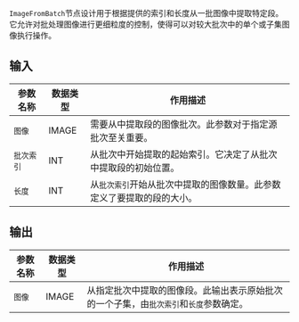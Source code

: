 `ImageFromBatch`节点设计用于根据提供的索引和长度从一批图像中提取特定段。它允许对批处理图像进行更细粒度的控制，使得可以对较大批次中的单个或子集图像执行操作。

## 输入

| 参数名称     | 数据类型 | 作用描述                                   |
| ------------ | -------- | ------------------------------------------ |
| `图像`      | IMAGE    | 需要从中提取段的图像批次。此参数对于指定源批次至关重要。 |
| `批次索引`| INT      | 从批次中开始提取的起始索引。它决定了从批次中提取段的初始位置。 |
| `长度`     | INT      | 从`批次索引`开始从批次中提取的图像数量。此参数定义了要提取的段的大小。 |

## 输出

| 参数名称 | 数据类型 | 作用描述                                     |
| -------- | -------- | -------------------------------------------- |
| `图像`  | IMAGE    | 从指定批次中提取的图像段。此输出表示原始批次的一个子集，由`批次索引`和`长度`参数确定。 |
